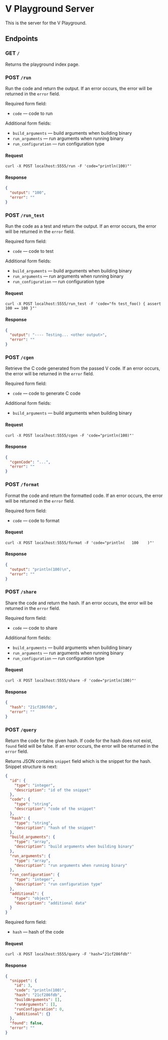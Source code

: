 # V Playground Server

This is the server for the V Playground.

## Endpoints

### GET `/`

Returns the playground index page.

### POST `/run`

Run the code and return the output.
If an error occurs, the error will be returned in the `error` field.

Required form field:

- `code` — code to run

Additional form fields:

- `build_arguments` — build arguments when building binary
- `run_arguments` — run arguments when running binary
- `run_configuration` — run configuration type

#### Request

```curl
curl -X POST localhost:5555/run -F 'code="println(100)"'
```

#### Response

```json
{
  "output": "100",
  "error": ""
}
```

### POST `/run_test`

Run the code as a test and return the output.
If an error occurs, the error will be returned in the `error` field.

Required form field:

- `code` — code to test

Additional form fields:

- `build_arguments` — build arguments when building binary
- `run_arguments` — run arguments when running binary
- `run_configuration` — run configuration type

#### Request

```curl
curl -X POST localhost:5555/run_test -F 'code="fn test_foo() { assert 100 == 100 }"'
```

#### Response

```json
{
  "output": "---- Testing... <other output>",
  "error": ""
}
```

### POST `/cgen`

Retrieve the C code generated from the passed V code.
If an error occurs, the error will be returned in the `error` field.

Required form field:

- `code` — code to generate C code

Additional form fields:

- `build_arguments` — build arguments when building binary

#### Request

```curl
curl -X POST localhost:5555/cgen -F 'code="println(100)"'
```

#### Response

```json
{
  "cgenCode": "...",
  "error": ""
}
```

### POST `/format`

Format the code and return the formatted code.
If an error occurs, the error will be returned in the `error` field.

Required form field:

- `code` — code to format

#### Request

```curl
curl -X POST localhost:5555/format -F 'code="println(   100    )"'
```

#### Response

```json
{
  "output": "println(100)\n",
  "error": ""
}
```

### POST `/share`

Share the code and return the hash.
If an error occurs, the error will be returned in the `error` field.

Required form field:

- `code` — code to share

Additional form fields:

- `build_arguments` — build arguments when building binary
- `run_arguments` — run arguments when running binary
- `run_configuration` — run configuration type

#### Request

```curl
curl -X POST localhost:5555/share -F 'code="println(100)"'
```

#### Response

```json
{
  "hash": "21cf286fdb",
  "error": ""
}
```

### POST `/query`

Return the code for the given hash.
If code for the hash does not exist, `found` field will be false.
If an error occurs, the error will be returned in the `error` field.

Returns JSON contains `snippet` field which is the snippet for the hash.
Snippet structure is next:

```json
{
  "id": {
    "type": "integer",
    "description": "id of the snippet"
  },
  "code": {
    "type": "string",
    "description": "code of the snippet"
  },
  "hash": {
    "type": "string",
    "description": "hash of the snippet"
  },
  "build_arguments": {
    "type": "array",
    "description": "build arguments when building binary"
  },
  "run_arguments": {
    "type": "array",
    "description": "run arguments when running binary"
  },
  "run_configuration": {
    "type": "integer",
    "description": "run configuration type"
  },
  "additional": {
    "type": "object",
    "description": "additional data"
  }
}
```

Required form field:

- `hash` — hash of the code

#### Request

```curl
curl -X POST localhost:5555/query -F 'hash="21cf286fdb"'
```

#### Response

```json
{
  "snippet": {
    "id": 3,
    "code": "println(100)",
    "hash": "21cf286fdb",
    "buildArguments": [],
    "runArguments": [],
    "runConfiguration": 0,
    "additional": {}
  },
  "found": false,
  "error": ""
}
```
